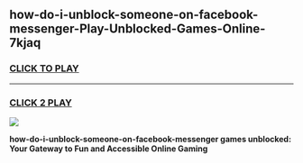 
## how-do-i-unblock-someone-on-facebook-messenger-Play-Unblocked-Games-Online-7kjaq
<h3>
<a href="https://premium76.site?title=how-do-i-unblock-someone-on-facebook-messenger&ref=25A">CLICK TO PLAY</a></h3>
<hr>

<h3>
<a href="https://premium76.site?title=how-do-i-unblock-someone-on-facebook-messenger&ref=25A">CLICK 2 PLAY</a>
  
</h3>

<a href="https://premium76.site?title=how-do-i-unblock-someone-on-facebook-messenger&ref=25A"><img src="https://clearcache.store/games.png"></a>


**how-do-i-unblock-someone-on-facebook-messenger games unblocked: Your Gateway to Fun and Accessible Online Gaming**
